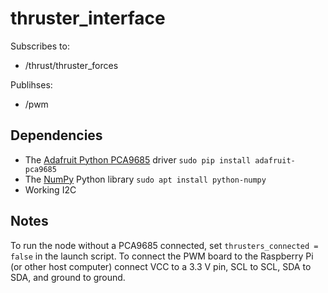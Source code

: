 # thruster_interface

Subscribes to:
* /thrust/thruster_forces

Publihses:
 * /pwm

## Dependencies
* The [Adafruit Python PCA9685](https://github.com/adafruit/Adafruit_Python_PCA9685) driver
`sudo pip install adafruit-pca9685`
* The [NumPy](http://www.numpy.org/) Python library
`sudo apt install python-numpy`
* Working I2C

## Notes
To run the node without a PCA9685 connected, set `thrusters_connected = false` in the launch script. To connect the PWM board to the Raspberry Pi (or other host computer) connect VCC to a 3.3 V pin, SCL to SCL, SDA to SDA, and ground to ground.

